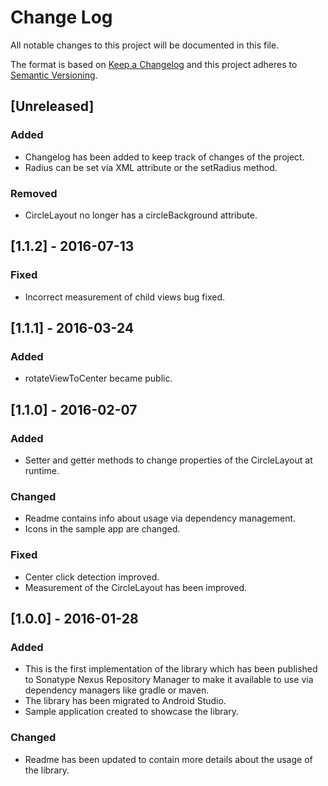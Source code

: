 # Change Log
All notable changes to this project will be documented in this file.

The format is based on [Keep a Changelog](http://keepachangelog.com/)
and this project adheres to [Semantic Versioning](http://semver.org/).

## [Unreleased]
### Added
- Changelog has been added to keep track of changes of the project.
- Radius can be set via XML attribute or the setRadius method.

### Removed
- CircleLayout no longer has a circleBackground attribute.

## [1.1.2] - 2016-07-13
### Fixed
- Incorrect measurement of child views bug fixed.

## [1.1.1] - 2016-03-24
### Added
- rotateViewToCenter became public.

## [1.1.0] - 2016-02-07
### Added
- Setter and getter methods to change properties of the CircleLayout at runtime.

### Changed
- Readme contains info about usage via dependency management.
- Icons in the sample app are changed.

### Fixed
- Center click detection improved.
- Measurement of the CircleLayout has been improved.

## [1.0.0] - 2016-01-28
### Added
- This is the first implementation of the library which has been published to Sonatype Nexus Repository Manager to make it available to use via dependency managers like gradle or maven.
- The library has been migrated to Android Studio.
- Sample application created to showcase the library.

### Changed
- Readme has been updated to contain more details about the usage of the library.
